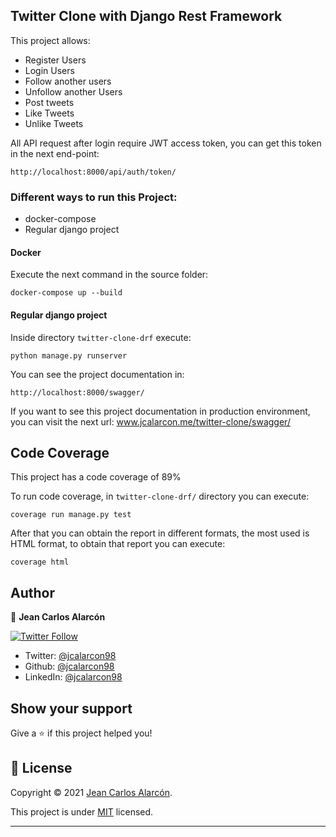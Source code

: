 ## Twitter Clone with Django Rest Framework

This project allows:
- Register Users
- Login Users
- Follow another users
- Unfollow another Users
- Post tweets
- Like Tweets
- Unlike Tweets

All API request after login require JWT access token, you can get this token in the next end-point:
```shell
http://localhost:8000/api/auth/token/
```

### Different ways to run this Project:
- docker-compose
- Regular django project

#### Docker
Execute the next command in the source folder:
```shell
docker-compose up --build
```

#### Regular django project
Inside directory `twitter-clone-drf` execute:
```shell
python manage.py runserver
```

You can see the project documentation in: 
```shell
http://localhost:8000/swagger/
```
If you want to see this project documentation in production environment, you can visit the next url: 
www.jcalarcon.me/twitter-clone/swagger/

## Code Coverage
This project has a code coverage of 89%

To run code coverage, in `twitter-clone-drf/` directory you can execute:
```shell
coverage run manage.py test
```

After that you can obtain the report in different formats, the most used is HTML format, to obtain that report
you can execute:
```shell
coverage html
```

## Author

👤 **Jean Carlos Alarcón**

[![Twitter Follow](https://img.shields.io/twitter/follow/jcalarcon98?color=1DA1F2&label=Follow%20me%20on%20Twitter%21&logo=twitter&style=for-the-badge)](https://twitter.com/jcalarcon98)

* Twitter: [@jcalarcon98](https://twitter.com/jcalarcon98)
* Github: [@jcalarcon98](https://github.com/jcalarcon98)
* LinkedIn: [@jcalarcon98](https://linkedin.com/in/jcalarcon98)

## Show your support

Give a ⭐️ if this project helped you!

## 📝 License

Copyright © 2021 [Jean Carlos Alarcón](https://github.com/jcalarcon98).

This project is under [MIT](https://opensource.org/licenses/MIT) licensed.

***